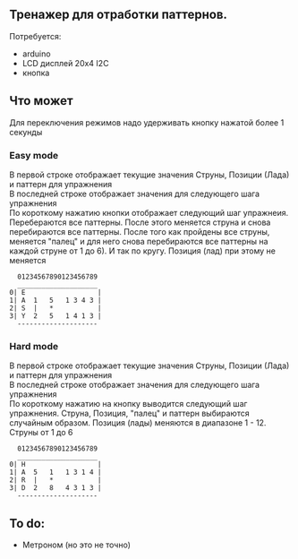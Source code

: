 ## Тренажер для отработки паттернов.

Потребуется:
- arduino
- LCD дисплей 20х4 I2C
- кнопка

## Что может

Для переключения режимов надо удерживать кнопку нажатой более 1 секунды   

### Easy mode
В первой строке отображает текущие значения Струны, Позиции (Лада) и паттерн для упражнения   
В последней строке отображает значения для следующего шага упражнения   
По короткому нажатию кнопки отображает следующий шаг упражнеия. Перебераются все паттерны. После этого меняется струна и снова перебираются все паттерны. После того как пройдены все струны, меняется "палец" и для него снова перебираются все паттерны на каждой струне от 1 до 6). И так по кругу. Позиция (лад) при этому не меняется   
   
	  01234567890123456789   
	  ____________________   
	0| E                  |   
	1| A  1   5   1 3 4 3 |   
	2| S  |   *           |   
	3| Y  2   5   1 4 1 3 |   
	  --------------------
   
### Hard mode
В первой строке отображает текущие значения Струны, Позиции (Лада) и паттерн для упражнения   
В последней строке отображает значения для следующего шага упражнения   
По короткому нажатию на кнопку выводится следующий шаг упражнения. Струна, Позиция, "палец" и паттерн выбираются случайным образом. Позиция (лады) меняются в диапазоне 1 - 12. Струны от 1 до 6
   
	  01234567890123456789   
	  ____________________
	0| H                  |   
	1| A  5   1   1 3 1 4 |   
	2| R  |   *           |  
	3| D  2   8   4 3 1 3 |   
	  --------------------
   

## To do:
- Метроном (но это не точно)
   